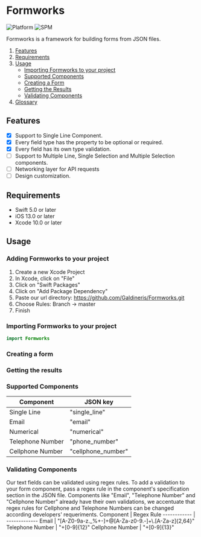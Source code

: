 # Formworks
![Platform](https://img.shields.io/static/v1?label=platform&message=iOS&color=orange)
![SPM](https://img.shields.io/static/v1?label=SwiftPackageManager&message=compatible&color=sucess)

Formworks is a framework for building forms from JSON files.

1. [Features](#features)
2. [Requirements](#requirements)
3. [Usage](#usage)
    - [Importing Formworks to your project](#importing-formworks-to-your-project)
    - [Supported Components](#supported-components)
    - [Creating a Form](#creating-a-form)
    - [Getting the Results](#getting-the-results)
    - [Validating Components](#validating-components)
4. [Glossary](docs/glossary.md)

## Features
- [x] Support to Single Line Component.
- [x] Every field type has the property to be optional or required.
- [x] Every field has its own type validation.
- [ ] Support to Multiple Line, Single Selection and Multiple Selection components.
- [ ] Networking layer for API requests
- [ ] Design customization.

## Requirements
- Swift 5.0 or later 
- iOS 13.0 or later
- Xcode 10.0 or later

## Usage
### Adding Formworks to your project
1. Create a new Xcode Project
2. In Xcode, click on "File"
3. Click on "Swift Packages"
4. Click on "Add Package Dependency"
5. Paste our url directory: https://github.com/Galdineris/Formworks.git
6. Choose Rules: Branch -> master
7. Finish

### Importing Formworks to your project
```swift
import Formworks
```
### Creating a form

### Getting the results

### Supported Components
Component | JSON key
------------ | -------------
Single Line | "single_line"
Email | "email"
Numerical | "numerical"
Telephone Number | "phone_number"
Cellphone Number | "cellphone_number"

### Validating Components
Our text fields can be validated using regex rules.
To add a validation to your form component, pass a regex rule in the component's specification section in the JSON file.
Components like "Email", "Telephone Number" and "Cellphone Number" already have their own validations, we accentuate that regex rules for Cellphone and Telephone Numbers can be changed according developers' requeriments.
Component | Regex Rule
------------ | -------------
Email | "[A-Z0-9a-z._%+-]+@[A-Za-z0-9.-]+\\.[A-Za-z]{2,64}"
Telephone Number | "+[0-9]{12}"
Cellphone Number | "+[0-9]{13}"


